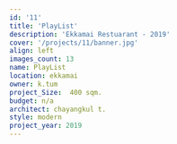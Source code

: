 ```yaml
---
id: '11'
title: 'PlayList'
description: 'Ekkamai Restuarant - 2019'
cover: '/projects/11/banner.jpg'
align: left
images_count: 13
name: PlayList
location: ekkamai
owner: k.tum
project_Size:  400 sqm.
budget: n/a
architect: chayangkul t.
style: modern
project_year: 2019
---
```

